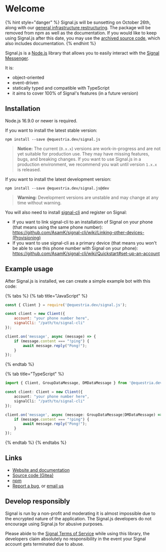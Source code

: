 # Welcome

{% hint style="danger" %}
Signal.js will be sunsetting on October 26th, along with our [general infrastructure restructuring](https://app.gitbook.com/s/ba0VvgtFt5bQ1nMX8XVR/). The package will be removed from npm as well as the documentation. If you would like to keep using Signal.js after this date, you may use the [archived source code](https://archives.equestria.dev/cgit/signal.js), which also includes documentation.
{% endhint %}

Signal.js is a [Node.js](https://nodejs.org) library that allows you to easily interact with the [Signal Messenger](https://signal.org).

It is:

* object-oriented
* event-driven
* statically typed and compatible with TypeScript
* it aims to cover 100% of Signal's features (in a future version)

## Installation

Node.js 16.9.0 or newer is required.

If you want to install the latest stable version:

```plaintext
npm install --save @equestria.dev/signal.js
```

> **Notice:** The current (`0.x.x`) versions are work-in-progress and are not yet suitable for production use. They may have missing features, bugs, and breaking changes. If you want to use Signal.js in a production environment, we recommend you wait until version `1.x.x` is released.

If you want to install the latest development version:

```plaintext
npm install --save @equestria.dev/signal.js@dev
```

> **Warning:** Development versions are unstable and may change at any time without warning.

You will also need to install [signal-cli](https://github.com/AsamK/signal-cli) and register on Signal:

* If you want to link signal-cli to an installation of Signal on your phone (that means using the same phone number): https://github.com/AsamK/signal-cli/wiki/Linking-other-devices-(Provisioning)
* If you want to use signal-cli as a primary device (that means you won't be able to use this phone number with Signal on your phone): https://github.com/AsamK/signal-cli/wiki/Quickstart#set-up-an-account

## Example usage

After Signal.js is installed, we can create a simple example bot with this code:

{% tabs %}
{% tab title="JavaScript" %}
```javascript
const { Client } = require('@equestria.dev/signal.js');

const client = new Client({
    account: "your phone number here",
    signalCli: "/path/to/signal-cli"
});

client.on('message', async (message) => {
    if (message.content === "!ping") {
        await message.reply("Pong!");
    }
});
```
{% endtab %}

{% tab title="TypeScript" %}
```typescript
import { Client, GroupDataMessage, DMDataMessage } from '@equestria.dev/signal.js';

const client: Client = new Client({
    account: "your phone number here",
    signalCli: "/path/to/signal-cli"
});

client.on('message', async (message: GroupDataMessage|DMDataMessage) => {
    if (message.content === "!ping") {
        await message.reply("Pong!");
    }
});
```
{% endtab %}
{% endtabs %}

## Links

* [Website and documentation](https://signaljs.equestria.dev)
* [Source code (Gitea)](https://git.equestria.dev/equestria.dev/signal.js)
* [npm](https://npmjs.com/package/@equestria.dev/signal.js)
* [Report a bug](https://bugs.equestria.dev/issues/SGJS), or [email us](mailto:hello@equestria.dev)

## Develop responsibly

Signal is run by a non-profit and moderating it is almost impossible due to the encrypted nature of the application. The Signal.js developers do not encourage using Signal.js for abusive purposes.

Please abide to the [Signal Terms of Service](https://signal.org/legal/#terms-of-service) while using this library, the developers claim absolutely no responsibility in the event your Signal account gets terminated due to abuse.
